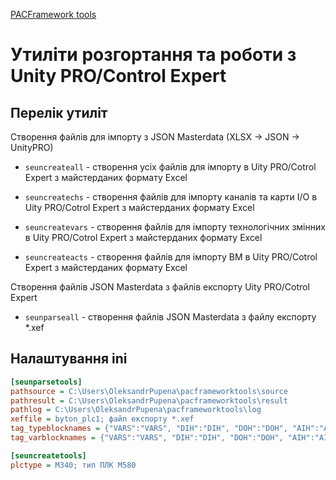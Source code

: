 [PACFramework tools](README.md)

# Утиліти розгортання та роботи з Unity PRO/Control Expert



## Перелік утиліт

Створення файлів для імпорту з JSON Masterdata (XLSX -> JSON -> UnityPRO)

- `seuncreateall` -  створення усіх файлів для імпорту в Uity PRO/Cotrol Expert з майстерданих формату Excel 

- `seuncreatechs` - створення файлів для імпорту каналів та карти I/O в Uity PRO/Cotrol Expert з майстерданих формату Excel 
- `seuncreatevars` - створення файлів для імпорту технологічних змінних в Uity PRO/Cotrol Expert з майстерданих формату Excel 
- `seuncreateacts` - створення файлів для імпорту ВМ в Uity PRO/Cotrol Expert з майстерданих формату Excel 

Створення файлів JSON Masterdata з файлів експорту Uity PRO/Cotrol Expert

- `seunparseall` -  створення файлів JSON Masterdata з файлу експорту *.xef

## Налаштування ini

```ini
[seunparsetools]
pathsource = C:\Users\OleksandrPupena\pacframeworktools\source
pathresult = C:\Users\OleksandrPupena\pacframeworktools\result
pathlog = C:\Users\OleksandrPupena\pacframeworktools\log
xeffile = byton_plc1; файл експорту *.xef
tag_typeblocknames = {"VARS":"VARS", "DIH":"DIH", "DOH":"DOH", "AIH":"AIH", "AOH":"AOH", "VARBUF":"VARBUF"} 
tag_varblocknames = {"VARS":"VARS", "DIH":"DIH", "DOH":"DOH", "AIH":"AIH", "AOH":"AOH", "VARBUF":"VARBUF"}

[seuncreatetools]
plctype = M340; тип ПЛК M580
```

